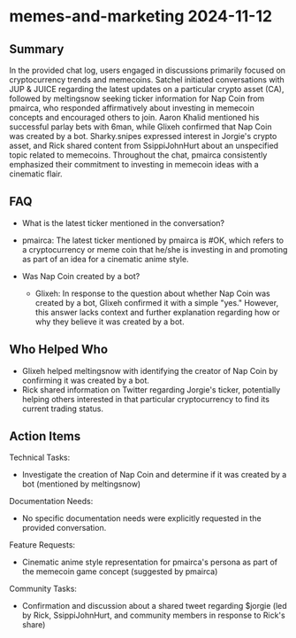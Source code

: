 # memes-and-marketing 2024-11-12

## Summary
 In the provided chat log, users engaged in discussions primarily focused on cryptocurrency trends and memecoins. Satchel initiated conversations with JUP & JUICE regarding the latest updates on a particular crypto asset (CA), followed by meltingsnow seeking ticker information for Nap Coin from pmairca, who responded affirmatively about investing in memecoin concepts and encouraged others to join. Aaron Khalid mentioned his successful parlay bets with 6man, while Glixeh confirmed that Nap Coin was created by a bot. Sharky.snipes expressed interest in Jorgie's crypto asset, and Rick shared content from SsippiJohnHurt about an unspecified topic related to memecoins. Throughout the chat, pmairca consistently emphasized their commitment to investing in memecoin ideas with a cinematic flair.

## FAQ
 - What is the latest ticker mentioned in the conversation?
  - pmairca: The latest ticker mentioned by pmairca is #OK, which refers to a cryptocurrency or meme coin that he/she is investing in and promoting as part of an idea for a cinematic anime style.

- Was Nap Coin created by a bot?
  - Glixeh: In response to the question about whether Nap Coin was created by a bot, Glixeh confirmed it with a simple "yes." However, this answer lacks context and further explanation regarding how or why they believe it was created by a bot.

## Who Helped Who
 - Glixeh helped meltingsnow with identifying the creator of Nap Coin by confirming it was created by a bot.
- Rick shared information on Twitter regarding Jorgie's ticker, potentially helping others interested in that particular cryptocurrency to find its current trading status.

## Action Items
 Technical Tasks:
  - Investigate the creation of Nap Coin and determine if it was created by a bot (mentioned by meltingsnow)

Documentation Needs:
  - No specific documentation needs were explicitly requested in the provided conversation.

Feature Requests:
  - Cinematic anime style representation for pmairca's persona as part of the memecoin game concept (suggested by pmairca)

Community Tasks:
  - Confirmation and discussion about a shared tweet regarding $jorgie (led by Rick, SsippiJohnHurt, and community members in response to Rick's share)

